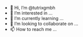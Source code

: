 - 👋 Hi, I’m @tutrixgmbh
- 👀 I’m interested in ...
- 🌱 I’m currently learning ...
- 💞️ I’m looking to collaborate on ...
- 📫 How to reach me ...

<!---
tutrixgmbh/tutrixgmbh is a ✨ special ✨ repository because its `README.md` (this file) appears on your GitHub profile.
You can click the Preview link to take a look at your changes.
--->
